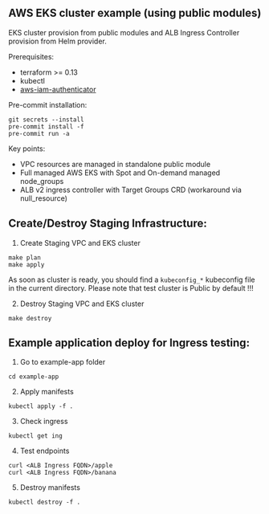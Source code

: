 ## AWS EKS cluster example (using public modules)

EKS cluster provision from public modules and ALB Ingress Controller provision from Helm provider.

Prerequisites:
* terraform >= 0.13
* kubectl
* [aws-iam-authenticator](https://docs.aws.amazon.com/eks/latest/userguide/install-aws-iam-authenticator.html)

Pre-commit installation:
```shell
git secrets --install
pre-commit install -f
pre-commit run -a
```

Key points:
* VPC resources are managed in standalone public module
* Full managed AWS EKS with Spot and On-demand managed node_groups
* ALB v2 ingress controller with Target Groups CRD (workaround via null_resource)

## Create/Destroy Staging Infrastructure:

1) Create Staging VPC and EKS cluster
```shell
make plan
make apply
```

As soon as cluster is ready, you should find a `kubeconfig_*` kubeconfig file in the current directory.
Please note that test cluster is Public by default !!!

2) Destroy Staging VPC and EKS cluster
```shell
make destroy
```

## Example application deploy for Ingress testing:
1) Go to example-app folder
```shell
cd example-app
```

2) Apply manifests
```shell
kubectl apply -f . 
```

3) Check ingress
```shell
kubectl get ing 
```

4) Test endpoints
```shell
curl <ALB Ingress FQDN>/apple
curl <ALB Ingress FQDN>/banana
```

5) Destroy manifests
```shell
kubectl destroy -f .
```
